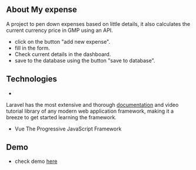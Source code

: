 ## About My expense

A project to pen down expenses based on little details, it also calculates the current currency price in GMP using an API.

- click on the button "add new expense".
- fill in the form.
- Check current details in the dashboard.
- save to the database using the button "save to database".
## Technologies
- 
Laravel has the most extensive and thorough [documentation](https://laravel.com/docs) and video tutorial library of any modern web application framework, making it a breeze to get started learning the framework.
- Vue
The Progressive
JavaScript Framework
## Demo
- check demo [here](http://my-expenses.onetap.com.ng)
